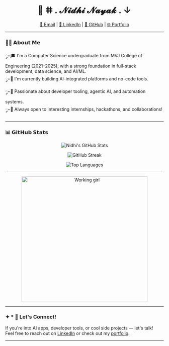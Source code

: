 <h1 align="center">🦢 ⵌ . 𝓝𝓲𝓭𝓱𝓲 𝓝𝓪𝔂𝓪𝓴  .  ↓</h1>
<p align="center">
  <a href="mailto:nidhinayak1877@gmail.com">📧 Email</a> |
  <a href="https://in.linkedin.com/in/nidhi-nayak-8570842a1" target="_blank">💼 LinkedIn</a> |
  <a href="https://github.com/nidhiknayak" target="_blank">🐙 GitHub</a> |
  <a href="https://nidhiknayak.github.io/nidhi-3d-portfolio/" target="_blank">🌐 Portfolio</a>
</p>

---

### 👩‍💻 𝗔𝗯𝗼𝘂𝘁 𝗠𝗲

༘⋆🎓 I'm a Computer Science undergraduate from MVJ College of Engineering (2021–2025), with a strong foundation in full-stack development, data science, and AI/ML.  
༘⋆🌱 I'm currently building AI-integrated platforms and no-code tools.  
༘⋆🚀 Passionate about developer tooling, agentic AI, and automation systems.  
༘⋆💬 Always open to interesting internships, hackathons, and collaborations!

---


### 📊 𝗚𝗶𝘁𝗛𝘂𝗯 𝗦𝘁𝗮𝘁𝘀

<p align="center">
  <img src="https://github-readme-stats.vercel.app/api?username=nidhiknayak&show_icons=true&theme=radical" alt="Nidhi's GitHub Stats" />
</p>

<p align="center">
  <img src="https://streak-stats.demolab.com?user=nidhiknayak&theme=radical" alt="GitHub Streak" />
</p>

<p align="center">
  <img src="https://github-readme-stats.vercel.app/api/top-langs/?username=nidhiknayak&layout=compact&theme=radical" alt="Top Languages" />
</p>

---

<p align="center">
  <img src="https://media.giphy.com/media/L1R1tvI9svkIWwpVYr/giphy.gif" width="400" alt="Working girl" />
</p>

---

### ✦ * 💭 Let's Connect!

If you're into AI apps, developer tools, or cool side projects — let's talk!  
Feel free to reach out on [LinkedIn](https://in.linkedin.com/in/nidhi-nayak-8570842a1) or check out my [portfolio](https://nidhiknayak.github.io/nidhi-3d-portfolio/).

---
